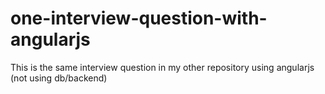 # one-interview-question-with-angularjs
This is the same interview question in my other repository using angularjs (not using db/backend)
